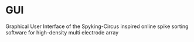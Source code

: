 # GUI
Graphical User Interface of the Spyking-Circus inspired online spike sorting software for high-density multi electrode array

